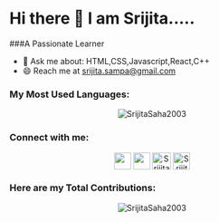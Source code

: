 # Hi there 👋 I am Srijita.....
###A Passionate Learner



- 💬 Ask me about: HTML,CSS,Javascript,React,C++
- 😄 Reach me at srijita.sampa@gmail.com

<h3 align="left">My Most Used Languages:</h3>
<p align="center"><img align="center" src="https://github-readme-stats.vercel.app/api/top-langs/?username=SrijitaSaha2003&langs_count=10&show_icons=true&locale=en&layout=compact&theme=radical" alt="SrijitaSaha2003" /></p>


<h3 align="left">Connect with me:</h3> 
<p align="center">
<a href="https://www.facebook.com/profile.php?id=100076926168055" target="blank"><img align="center" src="https://cdn-icons-png.flaticon.com/512/733/733547.png" height="30" width="30" /></a>
<a href="https://www.instagram.com/sriji_ta18/" target="blank"><img align="center" src="https://cdn-icons-png.flaticon.com/512/1384/1384063.png" height="30" width="30" /></a>
<a href="www.linkedin.com/in/srijita-saha-76710a227" target="blank"><img align="center" src="https://cdn-icons-png.flaticon.com/512/3536/3536505.png" alt="SrijitaSaha" height="30" width="33" /></a>
<a href="https://github.com/SrijitaSaha2003" target="blank"><img align="center" src="https://cdn-icons-png.flaticon.com/512/25/25657.png" alt="SrijitaSaha2003" height="30" width="30" /></a>
</p>

<h3 align="left">Here are my Total Contributions:</h3>
<p align="center"><img align="center" src="https://github-readme-streak-stats.herokuapp.com/?user=SrijitaSaha2003&theme=radical" alt="SrijitaSaha2003" /></p>

<!--
**SrijitaSaha2003/SrijitaSaha2003** is a ✨ _special_ ✨ repository because its `README.md` (this file) appears on your GitHub profile.

Here are some ideas to get you started:

- 🔭 I’m currently working on ...       -->
